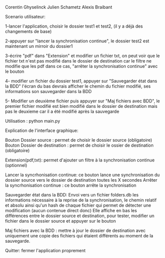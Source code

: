Corentin Ghyselinck
Julien Schametz
Alexis Braibant


Scenario utilisateur:

1-lancer l'application, choisir le dossier test1 et test2, (il y a déjà des changements de base)

2-appuyer sur "lancer la synchronisation continue", le dossier test2 est maintenant un mirroir du dossier1

3-écrire "pdf" dans "Extension" et modifier un fichier txt, on peut voir que le fichier txt n'est pas modifié dans le dossier de destination car le filtre ne modifie que les pdf dans ce cas, "arrêter la synchronisation continue" avec le bouton

4- modifier un fichier du dossier test1, appuyer sur "Sauvegarder état dans la BDD"
l'écran du bas devrais afficher le chemin du fichier modifié, ses informations son sauvegarder dans la BDD

5- Modifier un deuxième fichier puis appuyer sur "Maj fichiers avec BDD", le premier fichier modifié est bien modifié dans le dossier de destination mais pas le deuxieme car il a été modifié après la sauvegarde


Utilisation : python main.py


Explication de l'interface graphique:

Bouton Dossier source : permet de choisir le dossier source (obligatoire)
Bouton Dossier de destination : permet de choisir le ossier de destination (obligatoire)

Extension(pdf,txt): permet d'ajouter un filtre à la synchronisation continue (optionnel)

Lancer la syncrhonisation continue: ce bouton lance une synchronisation du dossier source vers le dossier de destination toutes les X secondes
Arrêter la syncrhonisation continue : ce bouton arrête la synchronisation 

Sauvegarder état dans la BDD: Envoi vers un fichier folders.db les informations nécessaire à la reprise de la synchronisation, le chemin relatif et absolu ainsi qu'un hash de chaque fichier qui permet de détecter une modification (aucun contenue direct donc)
Elle affiche en bas les différences entre le dossier source et destination, pour tester, modifier un fichier dans le dossier source et appuyer sur le bouton

Maj fichiers avec la BDD : mettre à jour le dossier de destination avec uniquement une copie des fichiers qui étaient différents au moment de la sauvegarde.

Quitter: fermer l'application proprement

